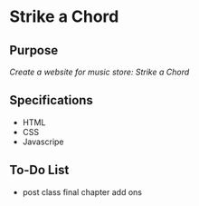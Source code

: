 # Strike a Chord

## Purpose
*Create a website for music store: Strike a Chord*

## Specifications
- HTML
- CSS
- Javascripe

## To-Do List
- post class final chapter add ons